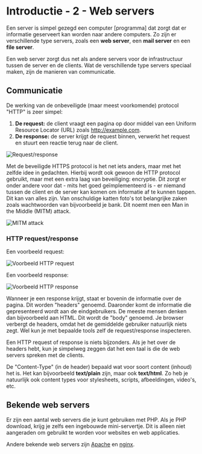 # Introductie - 2 - Web servers

Een server is simpel gezegd een computer [programma] dat zorgt dat er informatie geserveert kan worden naar andere computers. Zo zijn er verschillende type servers, zoals een **web server**, een **mail server** en een **file server**.

Een web server zorgt dus net als andere servers voor de infrastructuur tussen de server en de clients. Wat de verschillende type servers speciaal maken, zijn de manieren van communicatie.

## Communicatie
De werking van de onbeveiligde (maar meest voorkomende) protocol "HTTP" is zeer  simpel:

1. **De request:** de client vraagt een pagina op door middel van een Uniform Resource Locator (URL) zoals http://example.com.
2. **De response:** de server krijgt de request binnen, verwerkt het request en stuurt een reactie terug naar de client.

![Request/response](https://i.imgur.com/L6nGRtO.png)

Met de beveiligde HTTPS protocol is het net iets anders, maar met het zelfde idee in gedachten. Hierbij wordt ook gewoon de HTTP protocol gebruikt, maar met een extra laag van beveiliging: encryptie. Dit zorgt er onder andere voor dat - mits het goed geïmplementeerd is - er niemand tussen de client en de server kan komen om informatie af te kunnen tappen. Dit kan van alles zijn. Van onschuldige katten foto's tot belangrijke zaken zoals wachtwoorden van bijvoorbeeld je bank. Dit noemt men een Man in the Middle (MITM) attack.

![MITM attack](https://i.imgur.com/KRKb6kM.png)

### HTTP request/response
Een voorbeeld request:

![Voorbeeld HTTP request](https://i.imgur.com/7JaGIUH.png)

Een voorbeeld response:

![Voorbeeld HTTP response](https://i.imgur.com/XTjlK1w.png)

Wanneer je een response krijgt, staat er bovenin de informatie over de pagina. Dit worden "headers" genoemd. Daaronder komt de informatie die gepresenteerd wordt aan de eindgebruikers. De meeste mensen denken dan bijvoorbeeld aan HTML. Dit wordt de "body" genoemd. Je browser verbergt de headers, omdat het de gemiddelde gebruiker natuurlijk niets zegt. Wel kun je met bepaalde tools zelf de request/response inspecteren.

Een HTTP request of response is niets bijzonders. Als je het over de headers hebt, kun je simpelweg zeggen dat het een taal is die de web servers spreken met de clients.

De "Content-Type" (in de header) bepaald wat voor soort content (inhoud) het is. Het kan bijvoorbeeld **text/plain** zijn, maar ook **text/html**. Zo heb je natuurlijk ook content types voor stylesheets, scripts, afbeeldingen, video's, etc.

## Bekende web servers
Er zijn een aantal web servers die je kunt gebruiken met PHP. Als je PHP download, krijg je zelfs een ingebouwde mini-servertje. Dit is alleen niet aangeraden om gebruikt te worden voor websites en web applicaties.

Andere bekende web servers zijn [Apache](https://httpd.apache.org/) en  [nginx](http://nginx.org/).
